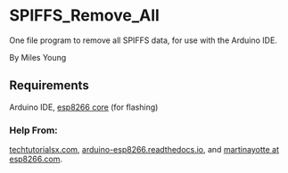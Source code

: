 # SPIFFS\_Remove\_All

One file program to remove all SPIFFS data, for use with the Arduino IDE.

By Miles Young

## Requirements
Arduino IDE, [esp8266 core](https://github.com/esp8266/Arduino/blob/master/cores/esp8266/FS.h) (for flashing)

### Help From:
[techtutorialsx.com](https://techtutorialsx.com/2019/02/24/esp32-arduino-removing-a-file-from-the-spiffs-file-system/), 
[arduino-esp8266.readthedocs.io](https://arduino-esp8266.readthedocs.io/en/latest/filesystem.html), and
[martinayotte at esp8266.com](https://www.esp8266.com/viewtopic.php?t=8459).
